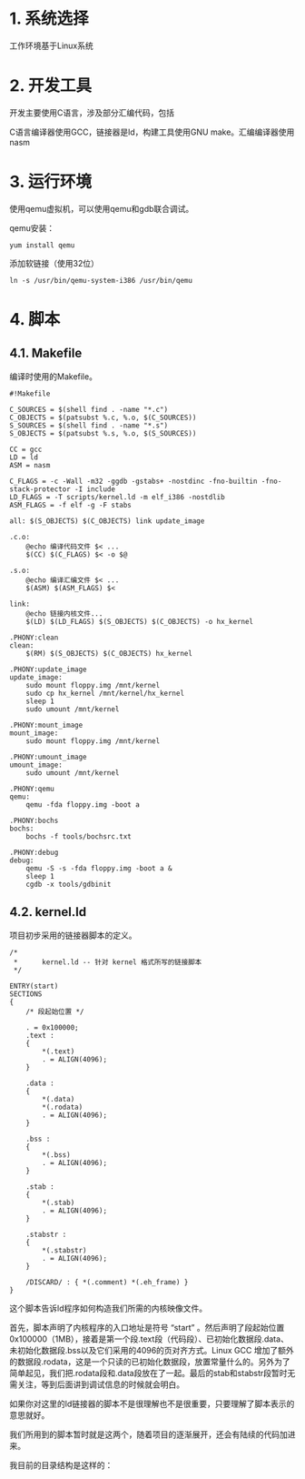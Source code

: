 # 1. 系统选择

工作环境基于Linux系统

# 2. 开发工具

开发主要使用C语言，涉及部分汇编代码，包括

C语言编译器使用GCC，链接器是ld，构建工具使用GNU make。汇编编译器使用nasm

# 3. 运行环境

使用qemu虚拟机，可以使用qemu和gdb联合调试。

qemu安装：

```
yum install qemu
```

添加软链接（使用32位）

```
ln -s /usr/bin/qemu-system-i386 /usr/bin/qemu
```

# 4. 脚本

## 4.1. Makefile

编译时使用的Makefile。

```
#!Makefile

C_SOURCES = $(shell find . -name "*.c")
C_OBJECTS = $(patsubst %.c, %.o, $(C_SOURCES))
S_SOURCES = $(shell find . -name "*.s")
S_OBJECTS = $(patsubst %.s, %.o, $(S_SOURCES))

CC = gcc
LD = ld
ASM = nasm

C_FLAGS = -c -Wall -m32 -ggdb -gstabs+ -nostdinc -fno-builtin -fno-stack-protector -I include
LD_FLAGS = -T scripts/kernel.ld -m elf_i386 -nostdlib
ASM_FLAGS = -f elf -g -F stabs

all: $(S_OBJECTS) $(C_OBJECTS) link update_image

.c.o:
    @echo 编译代码文件 $< ...
    $(CC) $(C_FLAGS) $< -o $@

.s.o:
    @echo 编译汇编文件 $< ...
    $(ASM) $(ASM_FLAGS) $<

link:
    @echo 链接内核文件...
    $(LD) $(LD_FLAGS) $(S_OBJECTS) $(C_OBJECTS) -o hx_kernel

.PHONY:clean
clean:
    $(RM) $(S_OBJECTS) $(C_OBJECTS) hx_kernel

.PHONY:update_image
update_image:
    sudo mount floppy.img /mnt/kernel
    sudo cp hx_kernel /mnt/kernel/hx_kernel
    sleep 1
    sudo umount /mnt/kernel

.PHONY:mount_image
mount_image:
    sudo mount floppy.img /mnt/kernel

.PHONY:umount_image
umount_image:
    sudo umount /mnt/kernel

.PHONY:qemu
qemu:
    qemu -fda floppy.img -boot a

.PHONY:bochs
bochs:
    bochs -f tools/bochsrc.txt

.PHONY:debug
debug:
    qemu -S -s -fda floppy.img -boot a &
    sleep 1
    cgdb -x tools/gdbinit
```

## 4.2. kernel.ld

项目初步采用的链接器脚本的定义。

```
/*
 *      kernel.ld -- 针对 kernel 格式所写的链接脚本
 */

ENTRY(start)
SECTIONS
{
    /* 段起始位置 */

    . = 0x100000;
    .text :
    {
        *(.text)
        . = ALIGN(4096);
    }

    .data :
    {
        *(.data)
        *(.rodata)
        . = ALIGN(4096);
    }

    .bss :
    {
        *(.bss)
        . = ALIGN(4096);
    }

    .stab :
    {
        *(.stab)
        . = ALIGN(4096);
    }
    
    .stabstr :
    {
        *(.stabstr)
        . = ALIGN(4096);
    }

    /DISCARD/ : { *(.comment) *(.eh_frame) }
}
```

这个脚本告诉ld程序如何构造我们所需的内核映像文件。

首先，脚本声明了内核程序的入口地址是符号 “start” 。然后声明了段起始位置0x100000（1MB），接着是第一个段.text段（代码段）、已初始化数据段.data、未初始化数据段.bss以及它们采用的4096的页对齐方式。Linux GCC 增加了额外的数据段.rodata，这是一个只读的已初始化数据段，放置常量什么的。另外为了简单起见，我们把.rodata段和.data段放在了一起。最后的stab和stabstr段暂时无需关注，等到后面讲到调试信息的时候就会明白。

如果你对这里的ld链接器的脚本不是很理解也不是很重要，只要理解了脚本表示的意思就好。

我们所用到的脚本暂时就是这两个，随着项目的逐渐展开，还会有陆续的代码加进来。

我目前的目录结构是这样的：